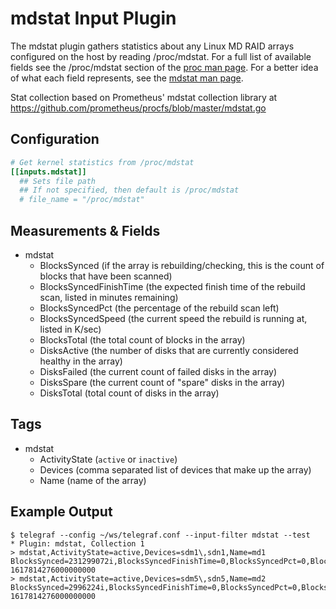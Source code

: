 # mdstat Input Plugin

The mdstat plugin gathers statistics about any Linux MD RAID arrays configured on the host
by reading /proc/mdstat. For a full list of available fields see the
/proc/mdstat section of the [proc man page](http://man7.org/linux/man-pages/man5/proc.5.html).
For a better idea of what each field represents, see the
[mdstat man page](https://raid.wiki.kernel.org/index.php/Mdstat).

Stat collection based on Prometheus' mdstat collection library at <https://github.com/prometheus/procfs/blob/master/mdstat.go>

## Configuration

```toml
# Get kernel statistics from /proc/mdstat
[[inputs.mdstat]]
  ## Sets file path
  ## If not specified, then default is /proc/mdstat
  # file_name = "/proc/mdstat"
```

## Measurements & Fields

- mdstat
  - BlocksSynced (if the array is rebuilding/checking, this is the count of blocks that have been scanned)
  - BlocksSyncedFinishTime (the expected finish time of the rebuild scan, listed in minutes remaining)
  - BlocksSyncedPct (the percentage of the rebuild scan left)
  - BlocksSyncedSpeed (the current speed the rebuild is running at, listed in K/sec)
  - BlocksTotal (the total count of blocks in the array)
  - DisksActive (the number of disks that are currently considered healthy in the array)
  - DisksFailed (the current count of failed disks in the array)
  - DisksSpare (the current count of "spare" disks in the array)
  - DisksTotal (total count of disks in the array)

## Tags

- mdstat
  - ActivityState (`active` or `inactive`)
  - Devices (comma separated list of devices that make up the array)
  - Name (name of the array)

## Example Output

```shell
$ telegraf --config ~/ws/telegraf.conf --input-filter mdstat --test
* Plugin: mdstat, Collection 1
> mdstat,ActivityState=active,Devices=sdm1\,sdn1,Name=md1 BlocksSynced=231299072i,BlocksSyncedFinishTime=0,BlocksSyncedPct=0,BlocksSyncedSpeed=0,BlocksTotal=231299072i,DisksActive=2i,DisksFailed=0i,DisksSpare=0i,DisksTotal=2i,DisksDown=0i 1617814276000000000
> mdstat,ActivityState=active,Devices=sdm5\,sdn5,Name=md2 BlocksSynced=2996224i,BlocksSyncedFinishTime=0,BlocksSyncedPct=0,BlocksSyncedSpeed=0,BlocksTotal=2996224i,DisksActive=2i,DisksFailed=0i,DisksSpare=0i,DisksTotal=2i,DisksDown=0i 1617814276000000000
```
